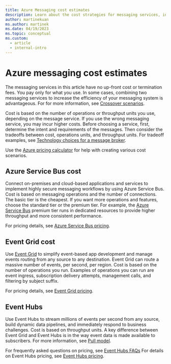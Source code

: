 ```yaml
---
title: Azure Messaging cost estimates
description: Learn about the cost strategies for messaging services, including Service Bus cost, Event Grid cost, and Event Hubs.
author: martinekuan
ms.author: martinek
ms.date: 04/19/2023
ms.topic: conceptual
ms.custom:
  - article
  - internal-intro
---
```


# Azure messaging cost estimates

The messaging services in this article have no up-front cost or termination fees. You pay only for what you use. In some cases, combining two messaging services to increase the efficiency of your messaging system is advantageous. For for more information, see [Crossover scenarios](/azure/architecture/guide/technology-choices/messaging#crossover-scenarios).

Cost is based on the number of operations or throughput units you use, depending on the message service. If you use the wrong messaging service, you may incur higher costs. Before choosing a service, first, determine the intent and requirements of the messages. Then consider the tradeoffs between cost, operations units, and throughput units. For tradeoff examples, see [Technology choices for a message broker](/azure/architecture/guide/technology-choices/messaging#technology-choices-for-a-message-broker).

Use the [Azure pricing calculator](https://azure.microsoft.com/pricing/calculator/) for help with creating various cost scenarios.

## Azure Service Bus cost

Connect on-premises and cloud-based applications and services to implement highly secure messaging workflows by using Azure Service Bus. Cost is based on messaging operations and the number of connections. The basic tier is the cheapest. If you want more operations and features, choose the standard tier or the premium tier. For example, the [Azure Service Bus](/azure/architecture/reference-architectures/enterprise-integration/queues-events#service-bus) premium tier runs in dedicated resources to provide higher throughput and more consistent performance.

For pricing details, see [Azure Service Bus pricing](https://azure.microsoft.com/pricing/details/service-bus/).

## Event Grid cost

Use [Event Grid](/azure/architecture/reference-architectures/serverless/cloud-automation#event-grid) to simplify event-based app development and manage events routing from any source to any destination. Event Grid can route a massive number of events, per second, per region. Cost is based on the number of operations you run. Examples of operations you can run are event ingress, subscription delivery attempts, management calls, and filtering by subject suffix.

For pricing details, see [Event Grid pricing](https://azure.microsoft.com/pricing/details/event-grid/).

## Event Hubs

Use Event Hubs to stream millions of events per second from any source, build dynamic data pipelines, and immediately respond to business challenges. Cost is based on throughput units. A key difference between Event Grid and Event Hubs is in the way event data is made available to subscribers. For more information, see [Pull model](/azure/architecture/guide/technology-choices/messaging#pull-model-1).

For frequently asked questions on pricing, see [Event Hubs FAQs](/azure/event-hubs/event-hubs-faq#pricing)
For details on Event Hubs pricing, see [Event Hubs pricing](https://azure.microsoft.com/pricing/details/event-hubs/).
